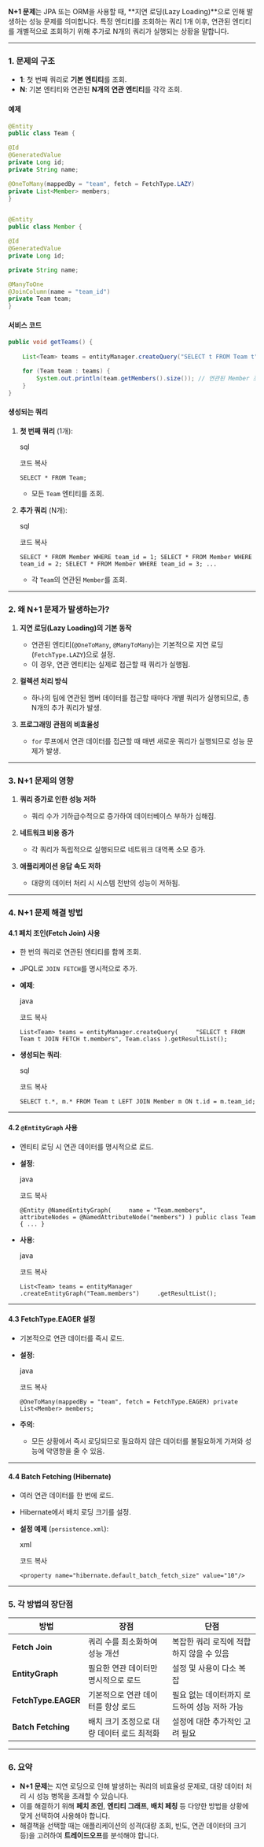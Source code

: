 **N+1 문제**는 JPA 또는 ORM을 사용할 때, **지연 로딩(Lazy Loading)**으로 인해 발생하는 성능 문제를 의미합니다. 특정 엔티티를 조회하는 쿼리 1개 이후, 연관된 엔티티를 개별적으로 조회하기 위해 추가로 N개의 쿼리가 실행되는 상황을 말합니다.

---

### **1. 문제의 구조**

- **1**: 첫 번째 쿼리로 **기본 엔티티**를 조회.
- **N**: 기본 엔티티와 연관된 **N개의 연관 엔티티**를 각각 조회.

#### **예제**

```java
@Entity 
public class Team {     

@Id     
@GeneratedValue     
private Long id;     
private String name;      

@OneToMany(mappedBy = "team", fetch = FetchType.LAZY)     
private List<Member> members; 
}  


@Entity 
public class Member {     

@Id     
@GeneratedValue     
private Long id;     

private String name;      

@ManyToOne     
@JoinColumn(name = "team_id")     
private Team team; 
}
```

#### **서비스 코드**
```java
public void getTeams() {
    
    List<Team> teams = entityManager.createQuery("SELECT t FROM Team t", Team.class).getResultList();

    for (Team team : teams) {
        System.out.println(team.getMembers().size()); // 연관된 Member 조회
    }
}
```


#### **생성되는 쿼리**

1. **첫 번째 쿼리** (1개):
    
    sql
    
    코드 복사
    
    `SELECT * FROM Team;`
    
    - 모든 `Team` 엔티티를 조회.
2. **추가 쿼리** (N개):
    
    sql
    
    코드 복사
    
    `SELECT * FROM Member WHERE team_id = 1; SELECT * FROM Member WHERE team_id = 2; SELECT * FROM Member WHERE team_id = 3; ...`
    
    - 각 `Team`의 연관된 `Member`를 조회.

---

### **2. 왜 N+1 문제가 발생하는가?**

1. **지연 로딩(Lazy Loading)의 기본 동작**
    
    - 연관된 엔티티(`@OneToMany`, `@ManyToMany`)는 기본적으로 지연 로딩(`FetchType.LAZY`)으로 설정.
    - 이 경우, 연관 엔티티는 실제로 접근할 때 쿼리가 실행됨.
2. **컬렉션 처리 방식**
    
    - 하나의 팀에 연관된 멤버 데이터를 접근할 때마다 개별 쿼리가 실행되므로, 총 N개의 추가 쿼리가 발생.
3. **프로그래밍 관점의 비효율성**
    
    - `for` 루프에서 연관 데이터를 접근할 때 매번 새로운 쿼리가 실행되므로 성능 문제가 발생.

---

### **3. N+1 문제의 영향**

1. **쿼리 증가로 인한 성능 저하**
    
    - 쿼리 수가 기하급수적으로 증가하여 데이터베이스 부하가 심해짐.
2. **네트워크 비용 증가**
    
    - 각 쿼리가 독립적으로 실행되므로 네트워크 대역폭 소모 증가.
3. **애플리케이션 응답 속도 저하**
    
    - 대량의 데이터 처리 시 시스템 전반의 성능이 저하됨.

---

### **4. N+1 문제 해결 방법**

#### **4.1 페치 조인(Fetch Join) 사용**

- 한 번의 쿼리로 연관된 엔티티를 함께 조회.
- JPQL로 `JOIN FETCH`를 명시적으로 추가.
- **예제**:
    
    java
    
    코드 복사
    
    `List<Team> teams = entityManager.createQuery(     "SELECT t FROM Team t JOIN FETCH t.members", Team.class ).getResultList();`
    
- **생성되는 쿼리**:
    
    sql
    
    코드 복사
    
    `SELECT t.*, m.* FROM Team t LEFT JOIN Member m ON t.id = m.team_id;`
    

---

#### **4.2 `@EntityGraph` 사용**

- 엔티티 로딩 시 연관 데이터를 명시적으로 로드.
- **설정**:
    
    java
    
    코드 복사
    
    `@Entity @NamedEntityGraph(     name = "Team.members",     attributeNodes = @NamedAttributeNode("members") ) public class Team { ... }`
    
- **사용**:
    
    java
    
    코드 복사
    
    `List<Team> teams = entityManager     .createEntityGraph("Team.members")     .getResultList();`
    

---

#### **4.3 FetchType.EAGER 설정**

- 기본적으로 연관 데이터를 즉시 로드.
- **설정**:
    
    java
    
    코드 복사
    
    `@OneToMany(mappedBy = "team", fetch = FetchType.EAGER) private List<Member> members;`
    
- **주의**:
    - 모든 상황에서 즉시 로딩되므로 필요하지 않은 데이터를 불필요하게 가져와 성능에 악영향을 줄 수 있음.

---

#### **4.4 Batch Fetching (Hibernate)**

- 여러 연관 데이터를 한 번에 로드.
- Hibernate에서 배치 로딩 크기를 설정.
- **설정 예제** (`persistence.xml`):
    
    xml
    
    코드 복사
    
    `<property name="hibernate.default_batch_fetch_size" value="10"/>`
    

---

### **5. 각 방법의 장단점**

|**방법**|**장점**|**단점**|
|---|---|---|
|**Fetch Join**|쿼리 수를 최소화하여 성능 개선|복잡한 쿼리 로직에 적합하지 않을 수 있음|
|**EntityGraph**|필요한 연관 데이터만 명시적으로 로드|설정 및 사용이 다소 복잡|
|**FetchType.EAGER**|기본적으로 연관 데이터를 항상 로드|필요 없는 데이터까지 로드하여 성능 저하 가능|
|**Batch Fetching**|배치 크기 조정으로 대량 데이터 로드 최적화|설정에 대한 추가적인 고려 필요|

---

### **6. 요약**

- **N+1 문제**는 지연 로딩으로 인해 발생하는 쿼리의 비효율성 문제로, 대량 데이터 처리 시 성능 병목을 초래할 수 있습니다.
- 이를 해결하기 위해 **페치 조인**, **엔티티 그래프**, **배치 페칭** 등 다양한 방법을 상황에 맞게 선택하여 사용해야 합니다.
- 해결책을 선택할 때는 애플리케이션의 성격(대량 조회, 빈도, 연관 데이터의 크기 등)을 고려하여 **트레이드오프**를 분석해야 합니다.